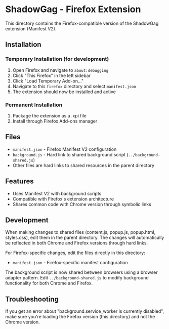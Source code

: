 # ShadowGag - Firefox Extension

This directory contains the Firefox-compatible version of the ShadowGag extension (Manifest V2).

## Installation

### Temporary Installation (for development)
1. Open Firefox and navigate to `about:debugging`
2. Click "This Firefox" in the left sidebar
3. Click "Load Temporary Add-on..."
4. Navigate to this `firefox` directory and select `manifest.json`
5. The extension should now be installed and active

### Permanent Installation
1. Package the extension as a .xpi file
2. Install through Firefox Add-ons manager

## Files

- `manifest.json` - Firefox Manifest V2 configuration
- `background.js` - Hard link to shared background script (`../background-shared.js`)
- Other files are hard links to shared resources in the parent directory

## Features

- Uses Manifest V2 with background scripts
- Compatible with Firefox's extension architecture
- Shares common code with Chrome version through symbolic links

## Development

When making changes to shared files (content.js, popup.js, popup.html, styles.css), edit them in the parent directory. The changes will automatically be reflected in both Chrome and Firefox versions through hard links.

For Firefox-specific changes, edit the files directly in this directory:
- `manifest.json` - Firefox-specific manifest configuration

The background script is now shared between browsers using a browser adapter pattern. Edit `../background-shared.js` to modify background functionality for both Chrome and Firefox.

## Troubleshooting

If you get an error about "background.service_worker is currently disabled", make sure you're loading the Firefox version (this directory) and not the Chrome version. 